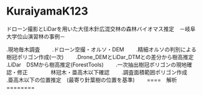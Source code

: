 # KuraiyamaK123
ドローン撮影とLiDarを用いた大径木針広混交林の森林バイオマス推定　－岐阜大学位山演習林の事例－

.現地毎木調査　　
.ドローン空撮・オルソ・DEM　　
.精細オルソの判別による樹冠ポリゴン作成(一次)　　
.Drone_DEMとLiDar_DTMとの差分から樹高推定　　
.LiDar　DSMから樹高推定(ForestTools)　　
.一次抽出樹冠ポリゴンの現地確認・修正　　
　　林冠木・亜高木以下確認　　
.調査面積範囲ポリゴン作成　　  
.亜高木以下の位置推定　(最寄り針葉樹の位置を基準)　　
====　解析　========　　

